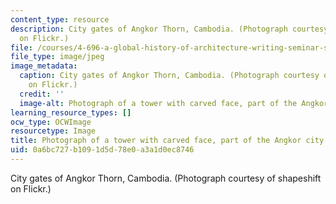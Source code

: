 ```yaml
---
content_type: resource
description: City gates of Angkor Thorn, Cambodia. (Photograph courtesy of shapeshift
  on Flickr.)
file: /courses/4-696-a-global-history-of-architecture-writing-seminar-spring-2008/0a6bc727b1091d5d78e0a3a1d0ec8746_4-696s08-th.jpg
file_type: image/jpeg
image_metadata:
  caption: City gates of Angkor Thorn, Cambodia. (Photograph courtesy of [shapeshift](http://www.flickr.com/photos/shapeshift/76520922/)
    on Flickr.)
  credit: ''
  image-alt: Photograph of a tower with carved face, part of the Angkor city gates.
learning_resource_types: []
ocw_type: OCWImage
resourcetype: Image
title: Photograph of a tower with carved face, part of the Angkor city gates
uid: 0a6bc727-b109-1d5d-78e0-a3a1d0ec8746
---
```

City gates of Angkor Thorn, Cambodia. (Photograph courtesy of shapeshift on Flickr.)

